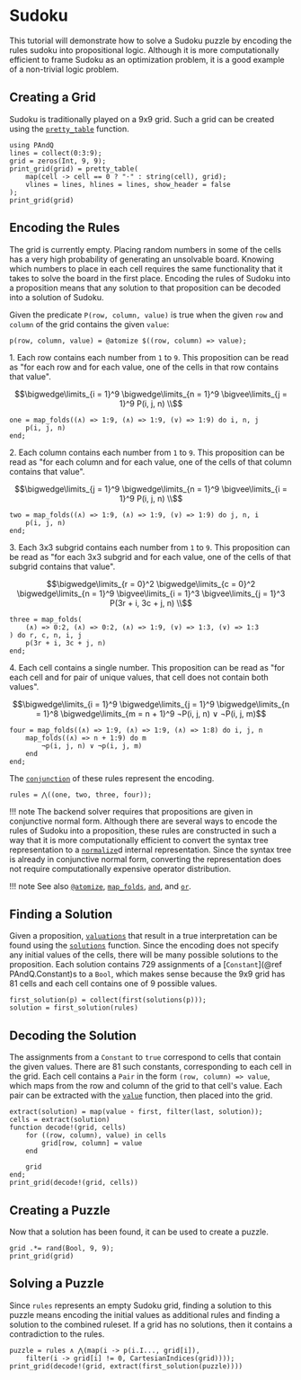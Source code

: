 
# Sudoku

This tutorial will demonstrate how to solve a Sudoku puzzle by encoding the rules sudoku into propositional logic. Although it is more computationally efficient to frame Sudoku as an optimization problem, it is a good example of a non-trivial logic problem.

## Creating a Grid

Sudoku is traditionally played on a 9x9 grid. Such a grid can be created using the [`pretty_table`](@ref) function.

```@repl 1
using PAndQ
lines = collect(0:3:9);
grid = zeros(Int, 9, 9);
print_grid(grid) = pretty_table(
    map(cell -> cell == 0 ? "⋅" : string(cell), grid);
    vlines = lines, hlines = lines, show_header = false
);
print_grid(grid)
```

## Encoding the Rules

The grid is currently empty. Placing random numbers in some of the cells has a very high probability of generating an unsolvable board. Knowing which numbers to place in each cell requires the same functionality that it takes to solve the board in the first place. Encoding the rules of Sudoku into a proposition means that any solution to that proposition can be decoded into a solution of Sudoku.

Given the predicate `P(row, column, value)` is true when the given `row` and `column` of the grid contains the given `value`:

```@repl 1
p(row, column, value) = @atomize $((row, column) => value);
```

1\. Each row contains each number from `1` to `9`. This proposition can be read as "for each row and for each value, one of the cells in that row contains that value".

```math
\bigwedge\limits_{i = 1}^9 \bigwedge\limits_{n = 1}^9 \bigvee\limits_{j = 1}^9 P(i, j, n) \\
```

```@repl 1
one = map_folds((∧) => 1:9, (∧) => 1:9, (∨) => 1:9) do i, n, j
    p(i, j, n)
end;
```

2\. Each column contains each number from `1` to `9`. This proposition can be read as "for each column and for each value, one of the cells of that column contains that value".

```math
\bigwedge\limits_{j = 1}^9 \bigwedge\limits_{n = 1}^9 \bigvee\limits_{i = 1}^9 P(i, j, n) \\
```

```@repl 1
two = map_folds((∧) => 1:9, (∧) => 1:9, (∨) => 1:9) do j, n, i
    p(i, j, n)
end;
```

3\. Each 3x3 subgrid contains each number from `1` to `9`. This proposition can be read as "for each 3x3 subgrid and for each value, one of the cells of that subgrid contains that value".

```math
\bigwedge\limits_{r = 0}^2 \bigwedge\limits_{c = 0}^2 \bigwedge\limits_{n = 1}^9 \bigvee\limits_{i = 1}^3 \bigvee\limits_{j = 1}^3 P(3r + i, 3c + j, n) \\
```

```@repl 1
three = map_folds(
    (∧) => 0:2, (∧) => 0:2, (∧) => 1:9, (∨) => 1:3, (∨) => 1:3
) do r, c, n, i, j
    p(3r + i, 3c + j, n)
end;
```

4\. Each cell contains a single number. This proposition can be read as "for each cell and for pair of unique values, that cell does not contain both values".

```math
\bigwedge\limits_{i = 1}^9 \bigwedge\limits_{j = 1}^9 \bigwedge\limits_{n = 1}^8 \bigwedge\limits_{m = n + 1}^9 ¬P(i, j, n) ∨ ¬P(i, j, m)
```

```@repl 1
four = map_folds((∧) => 1:9, (∧) => 1:9, (∧) => 1:8) do i, j, n
    map_folds((∧) => n + 1:9) do m
        ¬p(i, j, n) ∨ ¬p(i, j, m)
    end
end;
```

The [`conjunction`](@ref) of these rules represent the encoding.

```@repl 1
rules = ⋀((one, two, three, four));
```

!!! note
    The backend solver requires that propositions are given in conjunctive normal form. Although there are several ways to encode the rules of Sudoku into a proposition, these rules are constructed in such a way that it is more computationally efficient to convert the syntax tree representation to a [`normalize`](@ref)d internal representation. Since the syntax tree is already in conjunctive normal form, converting the representation does not require computationally expensive operator distribution.

!!! note
    See also [`@atomize`](@ref), [`map_folds`](@ref), [`and`](@ref), and [`or`](@ref).

## Finding a Solution

Given a proposition, [`valuations`](@ref) that result in a true interpretation can be found using the [`solutions`](@ref) function. Since the encoding does not specify any initial values of the cells, there will be many possible solutions to the proposition. Each solution contains 729 assignments of a [`Constant`](@ref PAndQ.Constant)s to a `Bool`, which makes sense because the 9x9 grid has 81 cells and each cell contains one of 9 possible values.

```@repl 1
first_solution(p) = collect(first(solutions(p)));
solution = first_solution(rules)
```

## Decoding the Solution

The assignments from a `Constant` to `true` correspond to cells that contain the given values. There are 81 such constants, corresponding to each cell in the grid. Each cell contains a `Pair` in the form `(row, column) => value`, which maps from the row and column of the grid to that cell's value. Each pair can be extracted with the [`value`](@ref) function, then placed into the grid.

```@repl 1
extract(solution) = map(value ∘ first, filter(last, solution));
cells = extract(solution)
function decode!(grid, cells)
    for ((row, column), value) in cells
        grid[row, column] = value
    end

    grid
end;
print_grid(decode!(grid, cells))
```

## Creating a Puzzle

Now that a solution has been found, it can be used to create a puzzle.

```@repl 1
grid .*= rand(Bool, 9, 9);
print_grid(grid)
```

## Solving a Puzzle

Since `rules` represents an empty Sudoku grid, finding a solution to this puzzle means encoding the initial values as additional rules and finding a solution to the combined ruleset. If a grid has no solutions, then it contains a contradiction to the rules.

```@repl 1
puzzle = rules ∧ ⋀(map(i -> p(i.I..., grid[i]),
    filter(i -> grid[i] != 0, CartesianIndices(grid))));
print_grid(decode!(grid, extract(first_solution(puzzle))))
```
